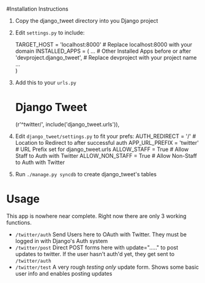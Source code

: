 #Installation Instructions
1. Copy the django_tweet directory into you Django project
2. Edit `settings.py` to include:
    
	TARGET_HOST = 'localhost:8000'    # Replace localhost:8000 with your domain
    INSTALLED_APPS = (
	    ...                           # Other Installed Apps before or after
        'devproject.django_tweet',    # Replace devproject with your project name
		...                           
		)
		
3. Add this to your `urls.py`
    # Django Tweet
    (r'^twitter/', include('django_tweet.urls')),
4. Edit `django_tweet/settings.py` to fit your prefs:
    AUTH_REDIRECT = '/'           # Location to Redirect to after successful auth
    APP_URL_PREFIX = 'twitter'    # URL Prefix set for django_tweet.urls
    ALLOW_STAFF = True            # Allow Staff to Auth with Twitter
    ALLOW_NON_STAFF = True        # Allow Non-Staff to Auth with Twitter
5. Run `./manage.py syncdb` to create django_tweet's tables
	
# Usage
This app is nowhere near complete.  Right now there are only 3 working functions.

*  `/twitter/auth` Send Users here to OAuth with Twitter.  They must be logged in with Django's Auth system
*  `/twitter/post` Direct POST forms here with update="....." to post updates to twitter. If the user hasn't auth'd yet, they get sent to `/twitter/auth`
*  `/twitter/test` A very rough *testing only* update form. Shows some basic user info and enables posting updates